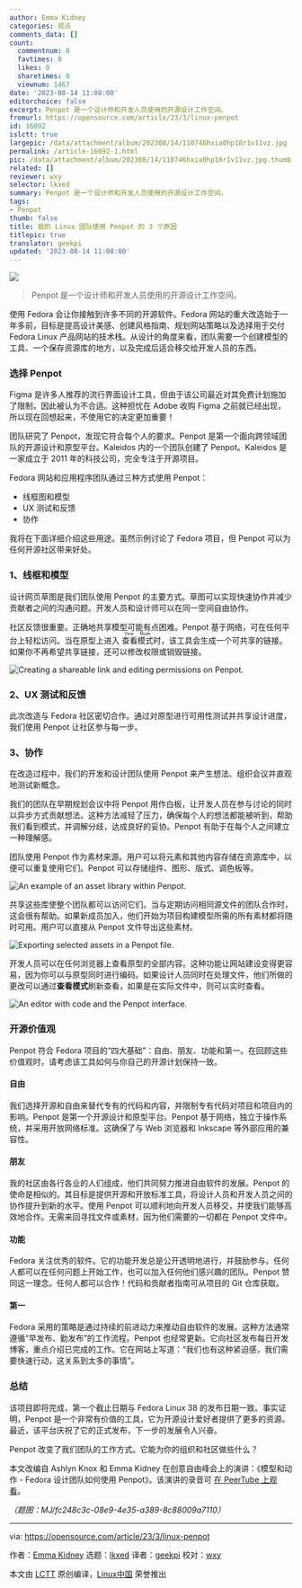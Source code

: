 ```yaml
---
author: Emma Kidney
categories: 观点
comments_data: []
count:
  commentnum: 0
  favtimes: 0
  likes: 0
  sharetimes: 0
  viewnum: 1467
date: '2023-08-14 11:08:00'
editorchoice: false
excerpt: Penpot 是一个设计师和开发人员使用的开源设计工作空间。
fromurl: https://opensource.com/article/23/3/linux-penpot
id: 16092
islctt: true
largepic: /data/attachment/album/202308/14/110746hxia0hp18r1v11vz.jpg
permalink: /article-16092-1.html
pic: /data/attachment/album/202308/14/110746hxia0hp18r1v11vz.jpg.thumb.jpg
related: []
reviewer: wxy
selector: lkxed
summary: Penpot 是一个设计师和开发人员使用的开源设计工作空间。
tags:
- Penpot
thumb: false
title: 我的 Linux 团队使用 Penpot 的 3 个原因
titlepic: true
translator: geekpi
updated: '2023-08-14 11:08:00'
---
```


![](/data/attachment/album/202308/14/110746hxia0hp18r1v11vz.jpg)



> 
> Penpot 是一个设计师和开发人员使用的开源设计工作空间。
> 
> 
> 


使用 Fedora 会让你接触到许多不同的开源软件。Fedora 网站的重大改造始于一年多前，目标是提高设计美感、创建风格指南、规划网站策略以及选择用于交付 Fedora Linux 产品网站的技术栈。从设计的角度来看，团队需要一个创建模型的工具、一个保存资源库的地方，以及完成后适合移交给开发人员的东西。


### 选择 Penpot


Figma 是许多人推荐的流行界面设计工具，但由于该公司最近对其免费计划施加了限制，因此被认为不合适。这种担忧在 Adobe 收购 Figma 之前就已经出现，所以现在回想起来，不使用它的决定更加重要！


团队研究了 Penpot，发现它符合每个人的要求。Penpot 是第一个面向跨领域团队的开源设计和原型平台。Kaleidos 内的一个团队创建了 Penpot。Kaleidos 是一家成立于 2011 年的科技公司，完全专注于开源项目。


Fedora 网站和应用程序团队通过三种方式使用 Penpot：


* 线框图和模型
* UX 测试和反馈
* 协作


我将在下面详细介绍这些用途。虽然示例讨论了 Fedora 项目，但 Penpot 可以为任何开源社区带来好处。


### 1、线框和模型


设计网页草图是我们团队使用 Penpot 的主要方式。草图可以实现快速协作并减少贡献者之间的沟通问题。开发人员和设计师可以在同一空间自由协作。


社区反馈很重要。正确地共享模型可能有点困难。Penpot 基于网络，可在任何平台上轻松访问。当在原型上进入 <ruby> 查看模式 <rt>  View Mode </rt></ruby> 时，该工具会生成一个可共享的链接。如果你不再希望共享链接，还可以修改权限或销毁链接。


![Creating a shareable link and editing permissions on Penpot.](/data/attachment/album/202308/14/110938egdktrob9tojyusq.jpg)


### 2、UX 测试和反馈


此次改造与 Fedora 社区密切合作。通过对原型进行可用性测试并共享设计进度，我们使用 Penpot 让社区参与每一步。


### 3、协作


在改造过程中，我们的开发和设计团队使用 Penpot 来产生想法、组织会议并直观地测试新概念。


我们的团队在早期规划会议中将 Penpot 用作白板，让开发人员在参与讨论的同时以异步方式贡献想法。这种方法减轻了压力，确保每个人的想法都能被听到，帮助我们看到模式，并调解分歧，达成良好的妥协。Penpot 有助于在每个人之间建立一种理解感。


团队使用 Penpot 作为素材来源。用户可以将元素和其他内容存储在资源库中，以便可以重复使用它们。Penpot 可以存储组件、图形、版式、调色板等。


![An example of an asset library within Penpot.](/data/attachment/album/202308/14/110946u681ws8u2pwz11pj.jpg)


共享这些库使整个团队都可以访问它们。当与定期访问相同源文件的团队合作时，这会很有帮助。如果新成员加入，他们开始为项目构建模型所需的所有素材都将随时可用。用户可以直接从 Penpot 文件导出这些素材。


![Exporting selected assets in a Penpot file.](/data/attachment/album/202308/14/110955iaeqc0ccmbpqcvbq.jpg)


开发人员可以在任何浏览器上查看原型的全部内容。这种功能让网站建设变得更容易，因为你可以与原型同时进行编码。如果设计人员同时在处理文件，他们所做的更改可以通过**查看模式**刷新查看，如果是在实际文件中，则可以实时查看。


![An editor with code and the Penpot interface.](/data/attachment/album/202308/14/111007w9gf9z977c797q83.jpg)


### 开源价值观


Penpot 符合 Fedora 项目的“四大基础”：自由、朋友、功能和第一。在回顾这些价值观时，请考虑该工具如何与你自己的开源计划保持一致。


#### 自由


我们选择开源和自由来替代专有的代码和内容，并限制专有代码对项目和项目内的影响。Penpot 是第一个开源设计和原型平台。Penpot 基于网络，独立于操作系统，并采用开放网络标准。这确保了与 Web 浏览器和 Inkscape 等外部应用的兼容性。


#### 朋友


我的社区由各行各业的人们组成，他们共同努力推进自由软件的发展。Penpot 的使命是相似的。其目标是提供开源和开放标准工具，将设计人员和开发人员之间的协作提升到新的水平。使用 Penpot 可以顺利地向开发人员移交，并使我们能够高效地合作。无需来回寻找文件或素材，因为他们需要的一切都在 Penpot 文件中。


#### 功能


Fedora 关注优秀的软件。它的功能开发总是公开透明地进行，并鼓励参与。任何人都可以在任何问题上开始工作，也可以加入任何他们感兴趣的团队。Penpot 赞同这一理念。任何人都可以合作！代码和贡献者指南可从项目的 Git 仓库获取。


#### 第一


Fedora 采用的策略是通过持续的前进动力来推动自由软件的发展。这种方法通常遵循“早发布、勤发布”的工作流程。Penpot 也经常更新。它向社区发布每日开发博客，重点介绍已完成的工作。它在网站上写道：“我们也有这种紧迫感，我们需要快速行动，这关系到太多的事情”。


### 总结


该项目即将完成，第一个截止日期与 Fedora Linux 38 的发布日期一致。事实证明，Penpot 是一个非常有价值的工具，它为开源设计爱好者提供了更多的资源。最近，该平台庆祝了它的正式发布，下一步的发展令人兴奋。


Penpot 改变了我们团队的工作方式。它能为你的组织和社区做些什么？


本文改编自 Ashlyn Knox 和 Emma Kidney 在创意自由峰会上的演讲：《模型和动作 - Fedora 设计团队如何使用 Penpot》。该演讲的录音可 [在 PeerTube 上观看](https://peertube.linuxrocks.online/w/5H22PH66kYwiTKcKR1p2kJ)。


*（题图：MJ/fc248c3c-08e9-4e35-a389-8c88009a7110）*




---


via: <https://opensource.com/article/23/3/linux-penpot>


作者：[Emma Kidney](https://opensource.com/users/ekidney) 选题：[lkxed](https://github.com/lkxed/) 译者：[geekpi](https://github.com/geekpi) 校对：[wxy](https://github.com/wxy)


本文由 [LCTT](https://github.com/LCTT/TranslateProject) 原创编译，[Linux中国](https://linux.cn/) 荣誉推出